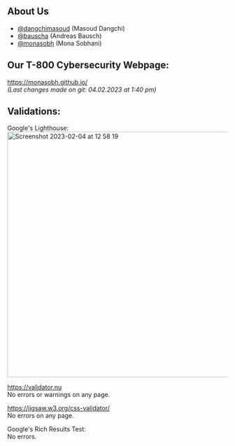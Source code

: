 ## About Us

- [@dangchimasoud](https://www.github.com/dangchimasoud) (Masoud Dangchi)
- [@bauscha](https://www.github.com/bauscha) (Andreas Bausch)
- [@monasobh](https://www.github.com/monasobh) (Mona Sobhani)

## Our T-800 Cybersecurity Webpage:

https://monasobh.github.io/ \
_(Last changes made on git: 04.02.2023 at 1:40 pm)_

## Validations:

Google's Lighthouse:\
<img width="562" alt="Screenshot 2023-02-04 at 12 58 19" src="https://user-images.githubusercontent.com/49497676/216766363-c7dc53b9-fcfe-493d-9137-d5fab2cc426b.png">

https://validator.nu \
No errors or warnings on any page.

https://jigsaw.w3.org/css-validator/ \
No errors on any page.

Google's Rich Results Test: \
No errors.
